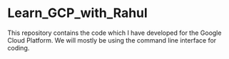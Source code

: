 # Learn_GCP_with_Rahul
This repository contains the code which I have developed for the Google Cloud Platform. We will mostly be using the command line interface for coding.
